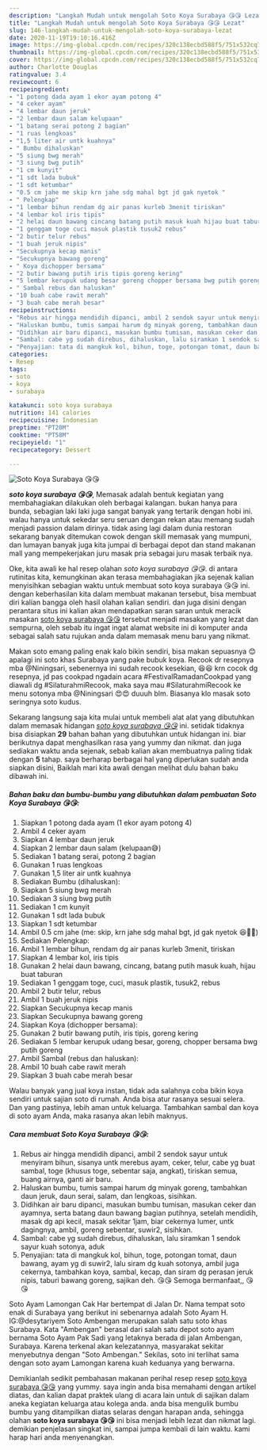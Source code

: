 ```yaml
---
description: "Langkah Mudah untuk mengolah Soto Koya Surabaya 😘😘 Lezat"
title: "Langkah Mudah untuk mengolah Soto Koya Surabaya 😘😘 Lezat"
slug: 146-langkah-mudah-untuk-mengolah-soto-koya-surabaya-lezat
date: 2020-11-19T19:10:16.416Z
image: https://img-global.cpcdn.com/recipes/320c138ecbd588f5/751x532cq70/soto-koya-surabaya-😘😘-foto-resep-utama.jpg
thumbnail: https://img-global.cpcdn.com/recipes/320c138ecbd588f5/751x532cq70/soto-koya-surabaya-😘😘-foto-resep-utama.jpg
cover: https://img-global.cpcdn.com/recipes/320c138ecbd588f5/751x532cq70/soto-koya-surabaya-😘😘-foto-resep-utama.jpg
author: Charlotte Douglas
ratingvalue: 3.4
reviewcount: 6
recipeingredient:
- "1 potong dada ayam 1 ekor ayam potong 4"
- "4 ceker ayam"
- "4 lembar daun jeruk"
- "2 lembar daun salam kelupaan"
- "1 batang serai potong 2 bagian"
- "1 ruas lengkoas"
- "1,5 liter air untk kuahnya"
- " Bumbu dihaluskan"
- "5 siung bwg merah"
- "3 siung bwg putih"
- "1 cm kunyit"
- "1 sdt lada bubuk"
- "1 sdt ketumbar"
- "0.5 cm jahe me skip krn jahe sdg mahal bgt jd gak nyetok "
- " Pelengkap"
- "1 lembar bihun rendam dg air panas kurleb 3menit tiriskan"
- "4 lembar kol iris tipis"
- "2 helai daun bawang cincang batang putih masuk kuah hijau buat taburan"
- "1 genggam toge cuci masuk plastik tusuk2 rebus"
- "2 butir telur rebus"
- "1 buah jeruk nipis"
- "Secukupnya kecap manis"
- "Secukupnya bawang goreng"
- " Koya dichopper bersama"
- "2 butir bawang putih iris tipis goreng kering"
- "5 lembar kerupuk udang besar goreng chopper bersama bwg putih goreng"
- " Sambal rebus dan haluskan"
- "10 buah cabe rawit merah"
- "3 buah cabe merah besar"
recipeinstructions:
- "Rebus air hingga mendidih dipanci, ambil 2 sendok sayur untuk menyiram bihun, sisanya untk merebus ayam, ceker, telur, cabe yg buat sambal, toge (khusus toge, sebentar saja, angkat), tiriskan semua, buang airnya, ganti air baru."
- "Haluskan bumbu, tumis sampai harum dg minyak goreng, tambahkan daun jeruk, daun serai, salam, dan lengkoas, sisihkan."
- "Didihkan air baru dipanci, masukan bumbu tumisan, masukan ceker dan ayamnya, serta batang daun bawang bagian putihnya, setelah mendidih, masak dg api kecil, masak sekitar 1jam, biar cekernya lumer, untk dagingnya, ambil, goreng sebentar, suwir2, sisihkan."
- "Sambal: cabe yg sudah direbus, dihaluskan, lalu siramkan 1 sendok sayur kuah sotonya, aduk"
- "Penyajian: tata di mangkuk kol, bihun, toge, potongan tomat, daun bawang, ayam yg di suwir2, lalu siram dg kuah sotonya, ambil juga cekernya, tambahkan koya, sambal, kecap, dan siram dg perasan jeruk nipis, taburi bawang goreng, sajikan deh. 😘😘 Semoga bermanfaat,, 😘😘"
categories:
- Resep
tags:
- soto
- koya
- surabaya

katakunci: soto koya surabaya 
nutrition: 141 calories
recipecuisine: Indonesian
preptime: "PT20M"
cooktime: "PT58M"
recipeyield: "1"
recipecategory: Dessert

---
```



![Soto Koya Surabaya 😘😘](https://img-global.cpcdn.com/recipes/320c138ecbd588f5/751x532cq70/soto-koya-surabaya-😘😘-foto-resep-utama.jpg)

<b><i>soto koya surabaya 😘😘</i></b>, Memasak adalah bentuk kegiatan yang membahagiakan dilakukan oleh berbagai kalangan. bukan hanya para bunda, sebagian laki laki juga sangat banyak yang tertarik dengan hobi ini. walau hanya untuk sekedar seru seruan dengan rekan atau memang sudah menjadi passion dalam dirinya. tidak asing lagi dalam dunia restoran sekarang banyak ditemukan cowok dengan skill memasak yang mumpuni, dan lumayan banyak juga kita jumpai di berbagai depot dan stand makanan mall yang mempekerjakan juru masak pria sebagai juru masak terbaik nya.

Oke, kita awali ke hal resep olahan <i>soto koya surabaya 😘😘</i>. di antara rutinitas kita, kemungkinan akan terasa membahagiakan jika sejenak kalian menyisihkan sebagian waktu untuk membuat soto koya surabaya 😘😘 ini. dengan keberhasilan kita dalam membuat makanan tersebut, bisa membuat diri kalian bangga oleh hasil olahan kalian sendiri. dan juga disini dengan perantara situs ini kalian akan mendapatkan saran saran untuk meracik masakan <u>soto koya surabaya 😘😘</u> tersebut menjadi masakan yang lezat dan sempurna, oleh sebab itu ingat ingat alamat website ini di komputer anda sebagai salah satu rujukan anda dalam memasak menu baru yang nikmat.

Makan soto emang paling enak kalo bikin sendiri, bisa makan sepuasnya 😊 apalagi ini soto khas Surabaya yang pake bubuk koya. Recook dr resepnya mba @Niningsari, sebenernya ini sudah recook kesekian, 😆😆 krn cocok dg resepnya, jd pas cookpad ngadain acara #FestivalRamadanCookpad yang diawali dg #SilaturahmiRecook, maka saya mau #SilaturahmiRecook ke menu sotonya mba @Niningsari 😍😍 duuuh blm. Biasanya klo masak soto seringnya soto kudus.


Sekarang langsung saja kita mulai untuk membeli alat alat yang dibutuhkan dalam memasak hidangan <u><i>soto koya surabaya 😘😘</i></u> ini. setidak tidaknya bisa disiapkan <b>29</b> bahan bahan yang dibutuhkan untuk hidangan ini. biar berikutnya dapat menghasilkan rasa yang yummy dan nikmat. dan juga sediakan waktu anda sejenak, sebab kalian akan membuatnya paling tidak dengan <b>5</b> tahap. saya berharap berbagai hal yang diperlukan sudah anda siapkan disini, Baiklah mari kita awali dengan melihat dulu bahan baku dibawah ini.

<!--inarticleads1-->

##### Bahan baku dan bumbu-bumbu yang dibutuhkan dalam pembuatan Soto Koya Surabaya 😘😘:

1. Siapkan 1 potong dada ayam (1 ekor ayam potong 4)
1. Ambil 4 ceker ayam
1. Siapkan 4 lembar daun jeruk
1. Siapkan 2 lembar daun salam (kelupaan😅)
1. Sediakan 1 batang serai, potong 2 bagian
1. Gunakan 1 ruas lengkoas
1. Gunakan 1,5 liter air untk kuahnya
1. Sediakan  Bumbu (dihaluskan):
1. Siapkan 5 siung bwg merah
1. Sediakan 3 siung bwg putih
1. Sediakan 1 cm kunyit
1. Gunakan 1 sdt lada bubuk
1. Siapkan 1 sdt ketumbar
1. Ambil 0.5 cm jahe (me: skip, krn jahe sdg mahal bgt, jd gak nyetok 😆🙇🙇)
1. Sediakan  Pelengkap:
1. Ambil 1 lembar bihun, rendam dg air panas kurleb 3menit, tiriskan
1. Siapkan 4 lembar kol, iris tipis
1. Gunakan 2 helai daun bawang, cincang, batang putih masuk kuah, hijau buat taburan
1. Sediakan 1 genggam toge, cuci, masuk plastik, tusuk2, rebus
1. Ambil 2 butir telur, rebus
1. Ambil 1 buah jeruk nipis
1. Siapkan Secukupnya kecap manis
1. Siapkan Secukupnya bawang goreng
1. Siapkan  Koya (dichopper bersama):
1. Gunakan 2 butir bawang putih, iris tipis, goreng kering
1. Sediakan 5 lembar kerupuk udang besar, goreng, chopper bersama bwg putih goreng
1. Ambil  Sambal (rebus dan haluskan):
1. Ambil 10 buah cabe rawit merah
1. Siapkan 3 buah cabe merah besar


Walau banyak yang jual koya instan, tidak ada salahnya coba bikin koya sendiri untuk sajian soto di rumah. Anda bisa atur rasanya sesuai selera. Dan yang pastinya, lebih aman untuk keluarga. Tambahkan sambal dan koya di soto ayam Anda, maka rasanya akan lebih maknyus. 

<!--inarticleads2-->

##### Cara membuat Soto Koya Surabaya 😘😘:

1. Rebus air hingga mendidih dipanci, ambil 2 sendok sayur untuk menyiram bihun, sisanya untk merebus ayam, ceker, telur, cabe yg buat sambal, toge (khusus toge, sebentar saja, angkat), tiriskan semua, buang airnya, ganti air baru.
1. Haluskan bumbu, tumis sampai harum dg minyak goreng, tambahkan daun jeruk, daun serai, salam, dan lengkoas, sisihkan.
1. Didihkan air baru dipanci, masukan bumbu tumisan, masukan ceker dan ayamnya, serta batang daun bawang bagian putihnya, setelah mendidih, masak dg api kecil, masak sekitar 1jam, biar cekernya lumer, untk dagingnya, ambil, goreng sebentar, suwir2, sisihkan.
1. Sambal: cabe yg sudah direbus, dihaluskan, lalu siramkan 1 sendok sayur kuah sotonya, aduk
1. Penyajian: tata di mangkuk kol, bihun, toge, potongan tomat, daun bawang, ayam yg di suwir2, lalu siram dg kuah sotonya, ambil juga cekernya, tambahkan koya, sambal, kecap, dan siram dg perasan jeruk nipis, taburi bawang goreng, sajikan deh. 😘😘 Semoga bermanfaat,, 😘😘


Soto Ayam Lamongan Cak Har bertempat di Jalan Dr. Nama tempat soto enak di Surabaya yang berikut ini sebenarnya adalah Soto Ayam H. IG:@desytariyem Soto Ambengan merupakan salah satu soto khas Surabaya. Kata &#34;Ambengan&#34; berasal dari salah satu depot soto ayam bernama Soto Ayam Pak Sadi yang letaknya berada di jalan Ambengan, Surabaya. Karena terkenal akan kelezatannya, masyarakat sekitar menyebutnya dengan &#34;Soto Ambengan.&#34; Sekilas, soto ini terlihat sama dengan soto ayam Lamongan karena kuah keduanya yang berwarna. 

Demikianlah sedikit pembahasan makanan perihal resep resep <u>soto koya surabaya 😘😘</u> yang yummy. saya ingin anda bisa memahami dengan artikel diatas, dan kalian dapat praktek ulang di acara lain untuk di sajikan dalam aneka kegiatan keluarga atau kolega anda. anda bisa mengulik bumbu bumbu yang ditampilkan diatas selaras dengan harapan anda, sehingga olahan <b>soto koya surabaya 😘😘</b> ini bisa menjadi lebih lezat dan nikmat lagi. demikian penjelasan singkat ini, sampai jumpa kembali di lain waktu. kami harap hari anda menyenangkan.
